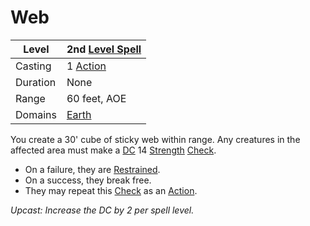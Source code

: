 # Web

|Level|2nd [Level Spell](../../../Spell%20Level.md)|
|-----|---------------|
|Casting|1 [Action](../../../../Game%20Procedures/Action.md)|
|Duration|None|
|Range|60 feet, AOE|
|Domains|[Earth](../../../Spell%20Domains/Earth.md)|

You create a 30' cube of sticky web within range. Any creatures in the affected area must make a [DC](../../../../Game%20Procedures/DC.md) 14 [Strength](../../../../Player%20Characters/Chosen%20Statistics/Strength.md) [Check](../../../../Game%20Procedures/Check.md). 

* On a failure, they are [Restrained](../../../../Conditions/Restrained.md). 
* On a success, they break free. 
* They may repeat this [Check](../../../../Game%20Procedures/Check.md) as an [Action](../../../../Game%20Procedures/Action.md).

*Upcast: Increase the DC by 2 per spell level.*
